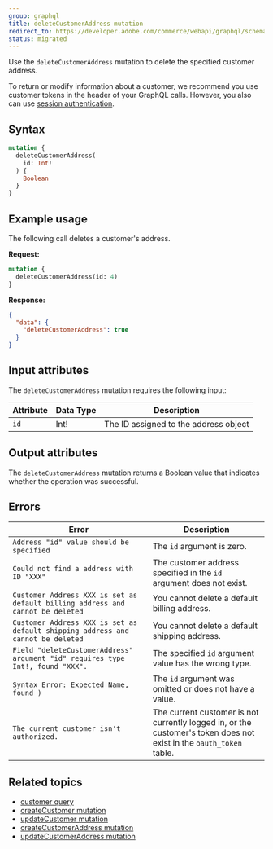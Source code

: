 ```yaml
---
group: graphql
title: deleteCustomerAddress mutation
redirect_to: https://developer.adobe.com/commerce/webapi/graphql/schema/customer/mutations/delete-address/
status: migrated
---
```


Use the `deleteCustomerAddress` mutation to delete the specified customer address.

To return or modify information about a customer, we recommend you use customer tokens in the header of your GraphQL calls. However, you also can use [session authentication](https://developer.adobe.com/commerce/webapi/get-started/authentication/gs-authentication-session).

## Syntax

```graphql
mutation {
  deleteCustomerAddress(
    id: Int!
  ) {
    Boolean
  }
}
```

## Example usage

The following call deletes a customer's address.

**Request:**

```graphql
mutation {
  deleteCustomerAddress(id: 4)
}
```

**Response:**

```json
{
  "data": {
    "deleteCustomerAddress": true
  }
}
```

## Input attributes

The `deleteCustomerAddress` mutation requires the following input:

Attribute |  Data Type | Description
--- | --- | ---
`id` | Int! | The ID assigned to the address object

## Output attributes

The `deleteCustomerAddress` mutation returns a Boolean value that indicates whether the operation was successful.

## Errors

Error | Description
--- | ---
`Address "id" value should be specified` | The `id` argument is zero.
`Could not find a address with ID "XXX"` | The customer address specified in the `id` argument does not exist.
`Customer Address XXX is set as default billing address and cannot be deleted` | You cannot delete a default billing address.
`Customer Address XXX is set as default shipping address and cannot be deleted` | You cannot delete a default shipping address.
`Field "deleteCustomerAddress" argument "id" requires type Int!, found "XXX".` | The specified `id` argument value has the wrong type.
`Syntax Error: Expected Name, found )` | The `id` argument was omitted or does not have a value.
`The current customer isn't authorized.` | The current customer is not currently logged in, or the customer's token does not exist in the `oauth_token` table.

## Related topics

*  [customer query]({{page.baseurl}}/graphql/queries/customer.html)
*  [createCustomer mutation]({{page.baseurl}}/graphql/mutations/create-customer.html)
*  [updateCustomer mutation]({{page.baseurl}}/graphql/mutations/update-customer.html)
*  [createCustomerAddress mutation]({{page.baseurl}}/graphql/mutations/create-customer-address.html)
*  [updateCustomerAddress mutation]({{page.baseurl}}/graphql/mutations/update-customer-address.html)
